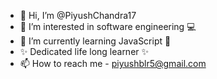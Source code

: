 - 👋 Hi, I’m @PiyushChandra17
- 👀 I’m interested in software engineering 💻
- 🌱 I’m currently learning JavaScript 💫
- ✨ Dedicated life long learner ✨
- 📫 How to reach me - piyushblr5@gmail.com 

<!---
PiyushChandra17/PiyushChandra17 is a ✨ special ✨ repository because its `README.md` (this file) appears on your GitHub profile.
You can click the Preview link to take a look at your changes.
--->
